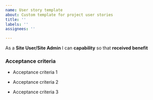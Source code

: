 ```yaml
---
name: User story template
about: Custom template for project user stories
title: ''
labels: ''
assignees: ''

---
```


As a **Site User/Site Admin** I can **capability** so that **received benefit**

### Acceptance criteria

- Acceptance criteria 1

- Acceptance criteria 2

- Acceptance criteria 3
